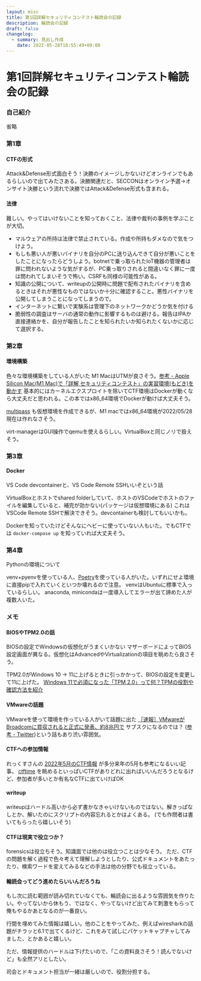 ```yaml
---
layout: misc
title: 第1回詳解セキュリティコンテスト輪読会の記録
description: 輪読会の記録
draft: false
changelog:
  - summary: 見出し作成
    date: 2022-05-28T18:55:49+09:00
---
```


# 第1回詳解セキュリティコンテスト輪読会の記録

### 自己紹介

省略

### 第1章

#### CTFの形式

Attack&Defense形式面白そう！決勝のイメージしかないけどオンラインでもあるらしいので出てみたさある。決勝関連だと、SECCONはオンライン予選→オンサイト決勝という流れで決勝ではAttack&Defense形式も含まれる。

#### 法律

難しい。やってはいけないことを知っておくこと、法律や裁判の事例を学ぶことが大切。

- マルウェアの所持は法律で禁止されている。作成や所持もダメなので気をつけよう。
- もしも悪い人が悪いバイナリを自分のPCに送り込んできて自分が悪いことをしたことになったらどうしよう。botnetで乗っ取られたIoT機器の管理者は罪に問われないような気がするが、PC乗っ取りされると間違いなく罪に一度は問われてしまいそうで怖い。CSRFも同様の可能性がある。
- 知識の公開について、writeupの公開時に問題で配布されたバイナリを含めるときはそれが悪性なものではないか十分に確認すること。悪性バイナリを公開してしまうことになってしまうので。
- インターネットに繋いで実験系は管理下のネットワークかどうか気を付ける
- 脆弱性の調査はサーバの通常の動作に影響するものは避ける。報告はIPAか直接連絡かを、自分が報告したことを知られたいか知られたくないかに応じて選択する。

### 第2章

#### 環境構築

色々な環境構築をしている人がいた
M1 MacはUTMが良さそう。[参考 - Apple Silicon Mac(M1 Mac)で「詳解 セキュリティコンテスト」の実習環境(もどき)を動かす](https://qiita.com/bamboo_and_tyre/items/5fc99faa26b61f0b4353) 基本的にはカーネルエクスプロイトを除いてCTF環境はDockerが動くなら大丈夫だと思われる。この本ではx86_64環境でDockerが動けば大丈夫そう。

[multipass](https://multipass.run/) も仮想環境を作成できるが、M1 macではx86_64環境が2022/05/28現在は作れなさそう。

virt-managerはGUI操作でqemuを使えるらしい。VirtualBoxと同じノリで扱えそう。

### 第3章

#### Docker

VS Code devcontainerと、VS Code Remote SSHいいぞという話

VirtualBoxとホストでshared folderしていて、ホストのVSCodeでホストのファイルを編集していると、補完が効かない(パッケージは仮想環境にある)
これはVSCode Remote SSHで解決できそう。devcontainerも検討してもいいかも。

Dockerを知っていたけどそんなにヘビーに使っていない人もいた。でもCTFでは `docker-compose up` を知っていれば大丈夫そう。

### 第4章

Pythonの環境について

venv+pyenvを使っている人、[Poetry](https://github.com/python-poetry/poetry)を使っている人がいた。いずれにせよ環境に直接pipで入れていくといつか壊れるので注意。
venvはUbuntuに標準で入っているらしい。
anaconda, minicondaは一度導入してエラーが出て諦めた人が複数人いた。


### メモ

#### BIOSやTPM2.0の話

BIOSの設定でWindowsの仮想化がうまくいかない
マザーボードによってBIOS設定画面が異なる。仮想化はAdvancedやVirtualizationの項目を眺めたら良さそう。

TPM2.0がWindows 10 -> 11に上げるときに引っかかって、BIOSの設定を変更して11に上げた。
[Windows 11で必須になった「TPM 2.0」って何？TPMの役割や確認方法を紹介](https://pc.watch.impress.co.jp/docs/topic/feature/1334277.html)

#### VMwareの話題

VMwareを使って環境を作っている人がいて話題に出た
[［速報］VMwareがBroadcomに買収されると正式に発表、約8兆円で](https://www.publickey1.jp/blog/22/vmwarebroadcom.html)
サブスクになるのでは？ ([参考 - Twitter](https://twitter.com/TheRegister/status/1530005786214137857))という話もあり渋い雰囲気。

#### CTFへの参加情報

れっくすさんの [2022年5月のCTF情報](https://rex.gs/2022/05/2022%E5%B9%B45%E6%9C%88%E3%81%AEctf%E6%83%85%E5%A0%B1/) が多分来年の5月も参考になるいい記事。
[ctftime](https://ctftime.org/) を眺めるといっぱいCTFがありどれに出ればいいんだろうとなるけど、参加者が多いとか有名なCTFに出ていけばOK

#### writeup

writeupはハードル高いから必ず書かなきゃいけないものではない。解きっぱなしとか、解いたのにスクリプトの内容忘れるとかはよくある。
(でも作問者は書いてもらったら嬉しいそう)

#### CTFは現実で役立つか？

forensicsは役立ちそう。知識面では他のは役立つことは少なそう。
ただ、CTFの問題を解く過程で色々考えて理解しようとしたり、公式ドキュメントをあたったり、検索ワードを変えてみるなどの手法は他の分野でも役立っている。

#### 輪読会ってどう進めたらいいんだろうね

もし次に読む範囲が読み切れていなくても、輪読会に出るような雰囲気を作りたい。やってないから休もう、ではなく、やってないけど出てみて刺激をもらって俺もやるかあとなるのが一番良い。

行間を埋めてみた情報は嬉しい。他のことをやってみた、例えばwiresharkの話題がチラッと6.1で出てくるけど、これをみて試しにパケットキャプチャしてみました、とかあると嬉しい。

ただ、情報提供のハードルは下げたいので、「この資料良さそう！読んでないけど」も全然アリとしたい。

司会とドキュメント担当が一緒は厳しいので、役割分担する。
